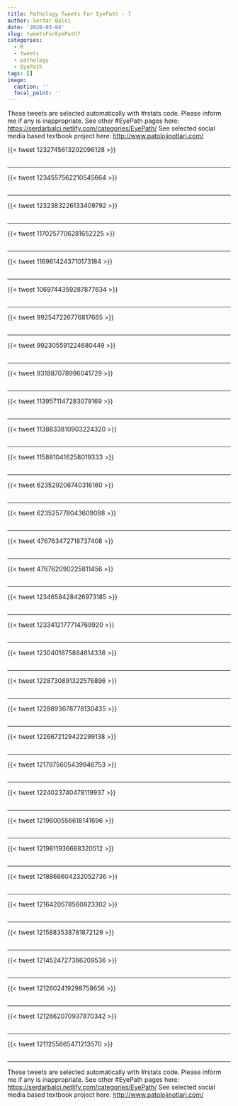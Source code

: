 ```yaml
---
title: Pathology Tweets For EyePath - 7
author: Serdar Balci
date: '2020-03-04'
slug: tweetsForEyePath7
categories:
  - R
  - tweets
  - pathology
  - EyePath
tags: []
image:
  caption: ''
  focal_point: ''
---
```



These tweets are selected automatically with #rstats code. Please inform me if any is inappropriate.
See other #EyePath pages here: https://serdarbalci.netlify.com/categories/EyePath/ 
See selected social media based textbook project here: http://www.patolojinotlari.com/

{{< tweet 1232745613202096128 >}}
<br>
<br>
<hr>
{{< tweet 1234557562210545664 >}}
<br>
<br>
<hr>
{{< tweet 1232383226133409792 >}}
<br>
<br>
<hr>
{{< tweet 1170257706281652225 >}}
<br>
<br>
<hr>
{{< tweet 1169614243710173184 >}}
<br>
<br>
<hr>
{{< tweet 1069744359287877634 >}}
<br>
<br>
<hr>
{{< tweet 992547226776817665 >}}
<br>
<br>
<hr>
{{< tweet 992305591224680449 >}}
<br>
<br>
<hr>
{{< tweet 931887078996041729 >}}
<br>
<br>
<hr>
{{< tweet 1139571147283079169 >}}
<br>
<br>
<hr>
{{< tweet 1138833810903224320 >}}
<br>
<br>
<hr>
{{< tweet 1158810416258019333 >}}
<br>
<br>
<hr>
{{< tweet 623529206740316160 >}}
<br>
<br>
<hr>
{{< tweet 623525778043609088 >}}
<br>
<br>
<hr>
{{< tweet 476763472718737408 >}}
<br>
<br>
<hr>
{{< tweet 476762090225811456 >}}
<br>
<br>
<hr>
{{< tweet 1234658428426973185 >}}
<br>
<br>
<hr>
{{< tweet 1233412177714769920 >}}
<br>
<br>
<hr>
{{< tweet 1230401875884814336 >}}
<br>
<br>
<hr>
{{< tweet 1228730891322576896 >}}
<br>
<br>
<hr>
{{< tweet 1228693678778130435 >}}
<br>
<br>
<hr>
{{< tweet 1226672129422299138 >}}
<br>
<br>
<hr>
{{< tweet 1217975605439946753 >}}
<br>
<br>
<hr>
{{< tweet 1224023740478119937 >}}
<br>
<br>
<hr>
{{< tweet 1219600556618141696 >}}
<br>
<br>
<hr>
{{< tweet 1219811936688320512 >}}
<br>
<br>
<hr>
{{< tweet 1218866604232052736 >}}
<br>
<br>
<hr>
{{< tweet 1216420578560823302 >}}
<br>
<br>
<hr>
{{< tweet 1215883538781872129 >}}
<br>
<br>
<hr>
{{< tweet 1214524727366209536 >}}
<br>
<br>
<hr>
{{< tweet 1212602419298758656 >}}
<br>
<br>
<hr>
{{< tweet 1212662070937870342 >}}
<br>
<br>
<hr>
{{< tweet 1211255665471213570 >}}
<br>
<br>
<hr>


These tweets are selected automatically with #rstats code. Please inform me if any is inappropriate.
See other #EyePath pages here: https://serdarbalci.netlify.com/categories/EyePath/ 
See selected social media based textbook project here: http://www.patolojinotlari.com/
